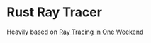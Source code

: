 # Rust Ray Tracer
Heavily based on [Ray Tracing in One Weekend](https://raytracing.github.io/books/RayTracingInOneWeekend.html)
